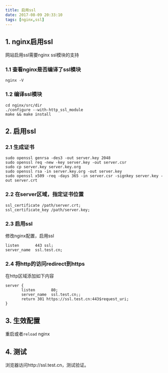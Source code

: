 ```yaml
---
title: 启用ssl
date: 2017-08-09 20:33:10
tags: [nginx,ssl]
---
```


## 1. nginx启用ssl
网站启用ssl需要nginx ssl模块的支持

### 1.1 查看nginx是否编译了ssl模块
```
nginx -V
```

### 1.2 编译ssl模块
```
cd nginx/src/dir
./configure --with-http_ssl_module
make && make install
```

## 2. 启用ssl

### 2.1 生成证书
```
sudo openssl genrsa -des3 -out server.key 2048
sudo openssl req -new -key server.key -out server.csr
sudo cp server.key server.key.org
sudo openssl rsa -in server.key.org -out server.key
sudo openssl x509 -req -days 365 -in server.csr -signkey server.key -out server.crt
```

### 2.2 在server区域，指定证书位置
``` 
ssl_certificate /path/server.crt;
ssl_certificate_key /path/server.key;
```

### 2.3 启用ssl
修改nginx配置，启用ssl
```
listen       443 ssl; 
server_name  ssl.test.cn; 
```

### 2.4 将http的访问redirect到https
在http区域添加如下内容
```
server {
       listen       80;
       server_name  ssl.test.cn;;
       return 301 https://ssl.test.cn:443$request_uri;
}
```

## 3. 生效配置
重启或者`reload` nginx

## 4. 测试
浏览器访问http://ssl.test.cn，测试验证。